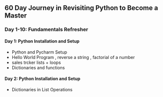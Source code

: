 ## 60 Day Journey in Revisiting Python to Become a Master
### Day 1-10: Fundamentals Refresher
#### Day 1: Python Installation and Setup
- Python and Pycharm Setup
- Hello World Program , reverse a string , factorial of a number 
- sales trcker lists + loops
- Dictionaries and functions
#### Day 2: Python Installation and Setup
- Dictionaries in List Operations 